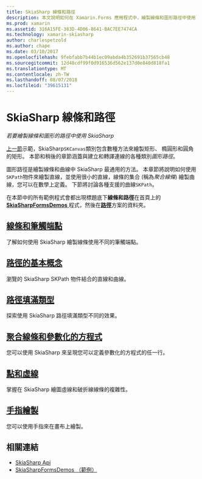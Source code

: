 ```yaml
---
title: SkiaSharp 線條和路徑
description: 本文說明如何在 Xamarin.Forms 應用程式中，繪製線條和圖形路徑中使用 SkiaSharp，並示範此範例程式碼。
ms.prod: xamarin
ms.assetid: 316A15FE-383D-4D06-8641-BAC7EE7474CA
ms.technology: xamarin-skiasharp
author: charlespetzold
ms.author: chape
ms.date: 03/10/2017
ms.openlocfilehash: 9febfabb7b44b1ec09abda4b352691b37565cb48
ms.sourcegitcommit: 12d48cdf99f0d916536d562e137d0e840d818fa1
ms.translationtype: MT
ms.contentlocale: zh-TW
ms.lasthandoff: 08/07/2018
ms.locfileid: "39615131"
---
```

# <a name="skiasharp-lines-and-paths"></a>SkiaSharp 線條和路徑

_若要繪製線條和圖形的路徑中使用 SkiaSharp_

[上一節](~/xamarin-forms/user-interface/graphics/skiasharp/basics/index.md)示範，SkiaSharp`SKCanvas`類別包含數種方法來繪製矩形、 橢圓形和圓角的矩形。 本節和稍後的章節涵蓋與建立和轉譯連線的各種類別*圖形路徑*。

圖形路徑是繪製線條和曲線中 SkiaSharp 最通用的方法。 本章節將說明如何使用`SKPath`物件來繪製直線，並使用很小的直線，線條的集合 (稱為*聚合線條*) 繪製曲線，您可以在數學上定義。 下節將討論各種支援的曲線`SKPath`。

在本節中的所有範例程式會都出現標題底下**線條和路徑**在首頁上的[ **SkiaSharpFormsDemos** ](https://developer.xamarin.com/samples/xamarin-forms/SkiaSharpForms/Demos/)程式，然後在[**路徑**](https://github.com/xamarin/xamarin-forms-samples/tree/master/SkiaSharpForms/Demos/Demos/SkiaSharpFormsDemos/Paths)方案的資料夾。

## <a name="lines-and-stroke-capslinesmd"></a>[線條和筆觸端點](lines.md)

了解如何使用 SkiaSharp 繪製線條使用不同的筆觸端點。

## <a name="path-basicspathsmd"></a>[路徑的基本概念](paths.md)

瀏覽的 SkiaSharp SKPath 物件結合的直線和曲線。

## <a name="the-path-fill-typesfill-typesmd"></a>[路徑填滿類型](fill-types.md)

探索使用 SkiaSharp 路徑填滿類型不同的效果。

## <a name="polylines-and-parametric-equationspolylinesmd"></a>[聚合線條和參數化的方程式](polylines.md)

您可以使用 SkiaSharp 來呈現您可以定義參數化的方程式的任一行。

## <a name="dots-and-dashesdotsmd"></a>[點和虛線](dots.md)

掌握在 SkiaSharp 繪圖虛線和破折線線條的複雜性。

## <a name="finger-paintingfinger-paintmd"></a>[手指繪製](finger-paint.md)

您可以使用手指來在畫布上繪製。


## <a name="related-links"></a>相關連結

- [SkiaSharp Api](https://developer.xamarin.com/api/root/SkiaSharp/)
- [SkiaSharpFormsDemos （範例）](https://developer.xamarin.com/samples/xamarin-forms/SkiaSharpForms/Demos/)

